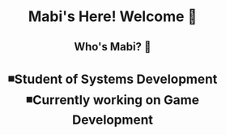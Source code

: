 <h1 align="center">Mabi's Here! Welcome 💌</h1>

<h2 align="center">Who's Mabi? 🐢<h/2>
<h3> ◾Student of Systems Development<br>◾Currently working on Game Development</h3>
